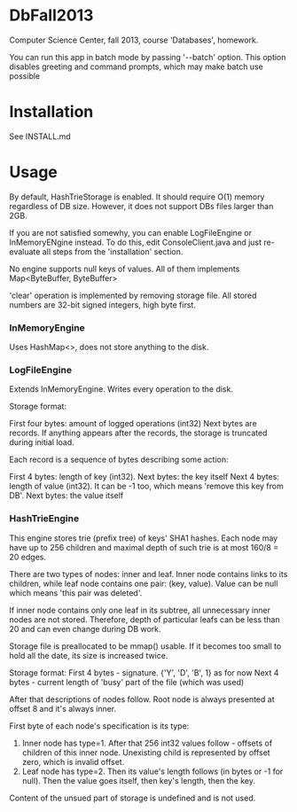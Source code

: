 DbFall2013
==========

Computer Science Center, fall 2013, course 'Databases', homework.

You can run this app in batch mode by passing '--batch' option. This option
disables greeting and command prompts, which may make batch use possible

Installation
============

See INSTALL.md

Usage
=====

By default, HashTrieStorage is enabled. It should require O(1) memory regardless of DB size.
However, it does not support DBs files larger than 2GB.

If you are not satisfied somewhy, you can enable LogFileEngine or InMemoryENgine instead. To do this,
edit ConsoleClient.java and just re-evaluate all steps from the 'installation' section.

No engine supports null keys of values. All of them implements Map<ByteBuffer, ByteBuffer>

'clear' operation is implemented by removing storage file. All stored numbers
are 32-bit signed integers, high byte first.

### InMemoryEngine

Uses HashMap<>, does not store anything to the disk.

### LogFileEngine

Extends InMemoryEngine. Writes every operation to the disk.

Storage format:

First four bytes: amount of logged operations (int32)
Next bytes are records. If anything appears after the records, the storage is truncated during initial load.

Each record is a sequence of bytes describing some action:

First 4 bytes: length of key (int32).
Next bytes: the key itself
Next 4 bytes: length of value (int32). It can be -1 too, which means 'remove this key from DB'.
Next bytes: the value itself

### HashTrieEngine

This engine stores trie (prefix tree) of keys' SHA1 hashes. Each node may have up to 256 children
and maximal depth of such trie is at most 160/8 = 20 edges.

There are two types of nodes: inner and leaf. Inner node contains links to its children, while leaf
node contains one pair: (key, value). Value can be null which means 'this pair was deleted'.

If inner node contains only one leaf in its subtree, all unnecessary inner nodes are not stored.
Therefore, depth of particular leafs can be less than 20 and can even change during DB work.

Storage file is preallocated to be mmap() usable. If it becomes too small to hold
all the date, its size is increased twice.

Storage format:
First 4 bytes - signature. {'Y', 'D', 'B', 1} as for now
Next 4 bytes - current length of 'busy' part of the file (which was used)

After that descriptions of nodes follow. Root node is always presented at offset 8 and it's always inner.

First byte of each node's specification is its type:
1. Inner node has type=1. After that 256 int32 values follow - offsets of children of this inner node.
   Unexisting child is represented by offset zero, which is invalid offset.
2. Leaf node has type=2. Then its value's length follows (in bytes or -1 for null). Then the value
   goes itself, then key's length, then the key.

Content of the unsued part of storage is undefined and is not used.
